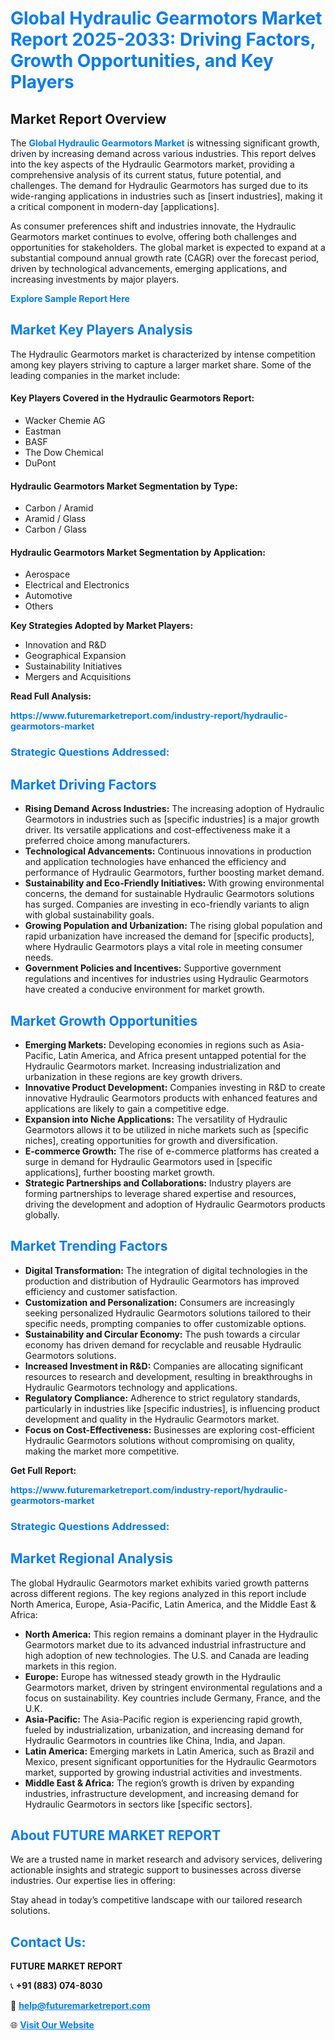 <h1 style="color: #007BFF;">Global Hydraulic Gearmotors Market Report 2025-2033: Driving Factors, Growth Opportunities, and Key Players</h1>

<section id="overview">
<h2>Market Report Overview</h2>
<p>The <a href="https://www.futuremarketreport.com/industry-report/hydraulic-gearmotors-market" style="color: #007BFF; text-decoration: none;"><strong>Global Hydraulic Gearmotors Market</strong></a> is witnessing significant growth, driven by increasing demand across various industries. This report delves into the key aspects of the Hydraulic Gearmotors market, providing a comprehensive analysis of its current status, future potential, and challenges. The demand for Hydraulic Gearmotors has surged due to its wide-ranging applications in industries such as [insert industries], making it a critical component in modern-day [applications].</p>
<p>As consumer preferences shift and industries innovate, the Hydraulic Gearmotors market continues to evolve, offering both challenges and opportunities for stakeholders. The global market is expected to expand at a substantial compound annual growth rate (CAGR) over the forecast period, driven by technological advancements, emerging applications, and increasing investments by major players.</p>
</section>

<section id="overview">
<p><a href="https://www.futuremarketreport.com/request-sample/reportId=33573" style="color: #007BFF; text-decoration: none;"><strong>Explore Sample Report Here</strong></a></p>
</section>

<section id="key-players">
<h2 style="color: #007BFF;">Market Key Players Analysis</h2>
<p>The Hydraulic Gearmotors market is characterized by intense competition among key players striving to capture a larger market share. Some of the leading companies in the market include:</p>
<h4>Key Players Covered in the Hydraulic Gearmotors Report:</h4>
<ul><li>Wacker Chemie AG</li><li>Eastman</li><li>BASF</li><li>The Dow Chemical</li><li>DuPont</li></ul>
<h4>Hydraulic Gearmotors Market Segmentation by Type:</h4>
<ul><li>Carbon / Aramid</li><li>Aramid / Glass</li><li>Carbon / Glass</li></ul>

<h4>Hydraulic Gearmotors Market Segmentation by Application:</h4>
<ul><li>Aerospace</li><li>Electrical and Electronics</li><li>Automotive</li><li>Others</li></ul>
<p><strong>Key Strategies Adopted by Market Players:</strong></p>
<ul>
<li>Innovation and R&D</li>
<li>Geographical Expansion</li>
<li>Sustainability Initiatives</li>
<li>Mergers and Acquisitions</li>
</ul>
</section>

<section>
<p><strong>Read Full Analysis: </strong></p><a href="https://www.futuremarketreport.com/industry-report/hydraulic-gearmotors-market" style="color: #007BFF; text-decoration: none;"><strong>https://www.futuremarketreport.com/industry-report/hydraulic-gearmotors-market</strong></a>
<h3 style="color: #007BFF;">Strategic Questions Addressed:</h3>
</section>

<section id="driving-factors">
<h2 style="color: #007BFF;">Market Driving Factors</h2>
<ul>
<li><strong>Rising Demand Across Industries:</strong> The increasing adoption of Hydraulic Gearmotors in industries such as [specific industries] is a major growth driver. Its versatile applications and cost-effectiveness make it a preferred choice among manufacturers.</li>
<li><strong>Technological Advancements:</strong> Continuous innovations in production and application technologies have enhanced the efficiency and performance of Hydraulic Gearmotors, further boosting market demand.</li>
<li><strong>Sustainability and Eco-Friendly Initiatives:</strong> With growing environmental concerns, the demand for sustainable Hydraulic Gearmotors solutions has surged. Companies are investing in eco-friendly variants to align with global sustainability goals.</li>
<li><strong>Growing Population and Urbanization:</strong> The rising global population and rapid urbanization have increased the demand for [specific products], where Hydraulic Gearmotors plays a vital role in meeting consumer needs.</li>
<li><strong>Government Policies and Incentives:</strong> Supportive government regulations and incentives for industries using Hydraulic Gearmotors have created a conducive environment for market growth.</li>
</ul>
</section>

<section id="growth-opportunities">
<h2 style="color: #007BFF;">Market Growth Opportunities</h2>
<ul>
<li><strong>Emerging Markets:</strong> Developing economies in regions such as Asia-Pacific, Latin America, and Africa present untapped potential for the Hydraulic Gearmotors market. Increasing industrialization and urbanization in these regions are key growth drivers.</li>
<li><strong>Innovative Product Development:</strong> Companies investing in R&D to create innovative Hydraulic Gearmotors products with enhanced features and applications are likely to gain a competitive edge.</li>
<li><strong>Expansion into Niche Applications:</strong> The versatility of Hydraulic Gearmotors allows it to be utilized in niche markets such as [specific niches], creating opportunities for growth and diversification.</li>
<li><strong>E-commerce Growth:</strong> The rise of e-commerce platforms has created a surge in demand for Hydraulic Gearmotors used in [specific applications], further boosting market growth.</li>
<li><strong>Strategic Partnerships and Collaborations:</strong> Industry players are forming partnerships to leverage shared expertise and resources, driving the development and adoption of Hydraulic Gearmotors products globally.</li>
</ul>
</section>

<section id="trending-factors">
<h2 style="color: #007BFF;">Market Trending Factors</h2>
<ul>
<li><strong>Digital Transformation:</strong> The integration of digital technologies in the production and distribution of Hydraulic Gearmotors has improved efficiency and customer satisfaction.</li>
<li><strong>Customization and Personalization:</strong> Consumers are increasingly seeking personalized Hydraulic Gearmotors solutions tailored to their specific needs, prompting companies to offer customizable options.</li>
<li><strong>Sustainability and Circular Economy:</strong> The push towards a circular economy has driven demand for recyclable and reusable Hydraulic Gearmotors solutions.</li>
<li><strong>Increased Investment in R&D:</strong> Companies are allocating significant resources to research and development, resulting in breakthroughs in Hydraulic Gearmotors technology and applications.</li>
<li><strong>Regulatory Compliance:</strong> Adherence to strict regulatory standards, particularly in industries like [specific industries], is influencing product development and quality in the Hydraulic Gearmotors market.</li>
<li><strong>Focus on Cost-Effectiveness:</strong> Businesses are exploring cost-efficient Hydraulic Gearmotors solutions without compromising on quality, making the market more competitive.</li>
</ul>
</section>

<section>
<p><strong>Get Full Report: </strong></p><a href="https://www.futuremarketreport.com/industry-report/hydraulic-gearmotors-market" style="color: #007BFF; text-decoration: none;"><strong>https://www.futuremarketreport.com/industry-report/hydraulic-gearmotors-market</strong></a>
<h3 style="color: #007BFF;">Strategic Questions Addressed:</h3>
</section>


<section id="regional-analysis">
<h2 style="color: #007BFF;">Market Regional Analysis</h2>
<p>The global Hydraulic Gearmotors market exhibits varied growth patterns across different regions. The key regions analyzed in this report include North America, Europe, Asia-Pacific, Latin America, and the Middle East & Africa:</p>
<ul>
<li><strong>North America:</strong> This region remains a dominant player in the Hydraulic Gearmotors market due to its advanced industrial infrastructure and high adoption of new technologies. The U.S. and Canada are leading markets in this region.</li>
<li><strong>Europe:</strong> Europe has witnessed steady growth in the Hydraulic Gearmotors market, driven by stringent environmental regulations and a focus on sustainability. Key countries include Germany, France, and the U.K.</li>
<li><strong>Asia-Pacific:</strong> The Asia-Pacific region is experiencing rapid growth, fueled by industrialization, urbanization, and increasing demand for Hydraulic Gearmotors in countries like China, India, and Japan.</li>
<li><strong>Latin America:</strong> Emerging markets in Latin America, such as Brazil and Mexico, present significant opportunities for the Hydraulic Gearmotors market, supported by growing industrial activities and investments.</li>
<li><strong>Middle East & Africa:</strong> The region’s growth is driven by expanding industries, infrastructure development, and increasing demand for Hydraulic Gearmotors in sectors like [specific sectors].</li>
</ul>
</section>

<footer>
<h2 style="color: #007BFF;">About FUTURE MARKET REPORT</h2>
<p>We are a trusted name in market research and advisory services, delivering actionable insights and strategic support to businesses across diverse industries. Our expertise lies in offering:</p>

<p>Stay ahead in today’s competitive landscape with our tailored research solutions.</p>

<h2 style="color: #007BFF;">Contact Us:</h2>
<p><strong>FUTURE MARKET REPORT</strong></p>
<p>📞 <strong>+91 (883) 074-8030</strong></p>
<p>📧 <strong><a href="mailto:help@futuremarketreport.com" style="color: #007BFF;">help@futuremarketreport.com</a></strong></p>
<p>🌐 <strong><a href="https://www.futuremarketreport.com/" style="color: #007BFF;">Visit Our Website</a></strong></p>
</footer>